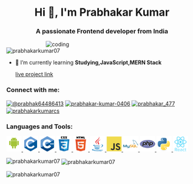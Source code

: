 <h1 align="center">Hi 👋, I'm Prabhakar Kumar</h1>
<h3 align="center">A passionate Frontend developer from India</h3>
<img align="right" alt="coding" width="400" src="https://user-images.githubusercontent.com/55389276/140866485-8fb1c876-9a8f-4d6a-98dc-08c4981eaf70.gif">


<p align="left"> <img src="https://komarev.com/ghpvc/?username=prabhakarkumar07&label=Profile%20views&color=0e75b6&style=flat" alt="prabhakarkumar07" /> </p>

- 🌱 I’m currently learning **Studying,JavaScript,MERN Stack**<p> <a href="[https://vercel.com/new/prabhakarkumar07](https://vercel.com/prabhakarkumar07s-projects)" target="blank"> live project link </a></p>

<h3 align="left">Connect with me:</h3>
<p align="left">
<a href="https://twitter.com/@prabhak64486413" target="blank"><img align="center" src="https://raw.githubusercontent.com/rahuldkjain/github-profile-readme-generator/master/src/images/icons/Social/twitter.svg" alt="@prabhak64486413" height="30" width="40" /></a>
<a href="https://linkedin.com/in/prabhakar-kumar-0406" target="blank"><img align="center" src="https://raw.githubusercontent.com/rahuldkjain/github-profile-readme-generator/master/src/images/icons/Social/linked-in-alt.svg" alt="prabhakar-kumar-0406" height="30" width="40" /></a>
<a href="https://www.codechef.com/users/prabhakar_477" target="blank"><img align="center" src="https://cdn.jsdelivr.net/npm/simple-icons@3.1.0/icons/codechef.svg" alt="prabhakar_477" height="30" width="40" /></a>
<a href="https://www.leetcode.com/prabhakarkumarcs" target="blank"><img align="center" src="https://raw.githubusercontent.com/rahuldkjain/github-profile-readme-generator/master/src/images/icons/Social/leet-code.svg" alt="prabhakarkumarcs" height="30" width="40" /></a>
</p>

<h3 align="left">Languages and Tools:</h3>
<p align="left"> <a href="https://developer.android.com" target="_blank" rel="noreferrer"> <img src="https://raw.githubusercontent.com/devicons/devicon/master/icons/android/android-original-wordmark.svg" alt="android" width="40" height="40"/> </a> <a href="https://www.cprogramming.com/" target="_blank" rel="noreferrer"> <img src="https://raw.githubusercontent.com/devicons/devicon/master/icons/c/c-original.svg" alt="c" width="40" height="40"/> </a> <a href="https://www.w3schools.com/cpp/" target="_blank" rel="noreferrer"> <img src="https://raw.githubusercontent.com/devicons/devicon/master/icons/cplusplus/cplusplus-original.svg" alt="cplusplus" width="40" height="40"/> </a> <a href="https://www.w3schools.com/css/" target="_blank" rel="noreferrer"> <img src="https://raw.githubusercontent.com/devicons/devicon/master/icons/css3/css3-original-wordmark.svg" alt="css3" width="40" height="40"/> </a> <a href="https://www.w3.org/html/" target="_blank" rel="noreferrer"> <img src="https://raw.githubusercontent.com/devicons/devicon/master/icons/html5/html5-original-wordmark.svg" alt="html5" width="40" height="40"/> </a> <a href="https://www.java.com" target="_blank" rel="noreferrer"> <img src="https://raw.githubusercontent.com/devicons/devicon/master/icons/java/java-original.svg" alt="java" width="40" height="40"/> </a> <a href="https://developer.mozilla.org/en-US/docs/Web/JavaScript" target="_blank" rel="noreferrer"> <img src="https://raw.githubusercontent.com/devicons/devicon/master/icons/javascript/javascript-original.svg" alt="javascript" width="40" height="40"/> </a> <a href="https://www.mysql.com/" target="_blank" rel="noreferrer"> <img src="https://raw.githubusercontent.com/devicons/devicon/master/icons/mysql/mysql-original-wordmark.svg" alt="mysql" width="40" height="40"/> </a> <a href="https://www.php.net" target="_blank" rel="noreferrer"> <img src="https://raw.githubusercontent.com/devicons/devicon/master/icons/php/php-original.svg" alt="php" width="40" height="40"/> </a> <a href="https://www.python.org" target="_blank" rel="noreferrer"> <img src="https://raw.githubusercontent.com/devicons/devicon/master/icons/python/python-original.svg" alt="python" width="40" height="40"/> </a> <a href="https://reactjs.org/" target="_blank" rel="noreferrer"> <img src="https://raw.githubusercontent.com/devicons/devicon/master/icons/react/react-original-wordmark.svg" alt="react" width="40" height="40"/> </a> </p>

<p><img align="left" src="https://github-readme-stats.vercel.app/api/top-langs?username=prabhakarkumar07&show_icons=true&locale=en&layout=compact" alt="prabhakarkumar07" /></p>

<p>&nbsp;<img align="center" src="https://github-readme-stats.vercel.app/api?username=prabhakarkumar07&show_icons=true&locale=en" alt="prabhakarkumar07" /></p>

<p><img align="center" src="https://github-readme-streak-stats.herokuapp.com/?user=prabhakarkumar07&" alt="prabhakarkumar07" /></p>

